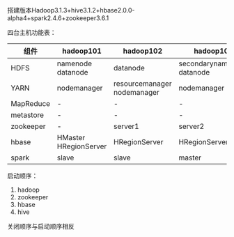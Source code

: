 搭建版本Hadoop3.1.3+hive3.1.2+hbase2.0.0-alpha4+spark2.4.6+zookeeper3.6.1

四台主机功能表：

组件|hadoop101|hadoop102|hadoop103|hadoop104
-|-|-|-|-
HDFS|namenode<br>datanode|datanode|secondarynamenode<br>datanode|datanode
YARN|nodemanager|resourcemanager<br>nodemanager|nodemanager|nodemanager
MapReduce|-|-|-|historyserver
metastore|-|-|-|mysql
zookeeper|-|server1|server2|server3
hbase|HMaster<br>HRegionServer|HRegionServer|HRegionServer|HRegionServer
spark|slave|slave|master|slave

启动顺序：
1. hadoop
2. zookeeper
3. hbase
4. hive

关闭顺序与启动顺序相反